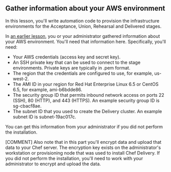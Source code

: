 ## Gather information about your AWS environment

In this lesson, you'll write automation code to provision the infrastructure environments for the Acceptance, Union, Rehearsal and Delivered stages.

In [an earlier lesson](/delivery/get-started/install-chef-delivery#step3), you or your administrator gathered information about your AWS environment. You'll need that information here. Specifically, you'll need:

* Your AWS credentials (access key and secret key).
* An SSH private key that can be used to connect to the stage environments. Private keys are typically in .pem format.
* The region that the credentials are configured to use, for example, us-west-2.
* The AMI ID in your region for Red Hat Enterprise Linux 6.5 or CentOS 6.5, for example, ami-b6bdde86.
* The security group ID that permits inbound network access on ports 22 (SSH), 80 (HTTP), and 443 (HTTPS). An example security group ID is sg-cbacf8ae.
* The subnet ID that you used to create the Delivery cluster. An example subnet ID is subnet-19ac017c.

You can get this information from your administrator if you did not perform the installation.

[COMMENT] Also note that in this part you'll encrypt data and upload that data to your Chef server. The encryption key exists on the administrator's workstation or provisioning node that was used to install Chef Delivery. If you did not perform the installation, you'll need to work with your administrator to encrypt and upload the data.
